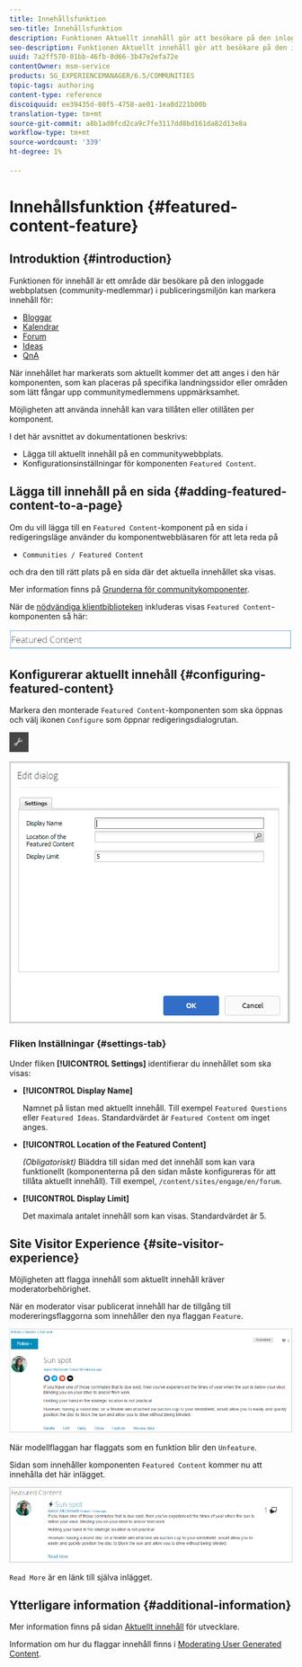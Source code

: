 ```yaml
---
title: Innehållsfunktion
seo-title: Innehållsfunktion
description: Funktionen Aktuellt innehåll gör att besökare på den inloggade webbplatsen kan markera innehåll
seo-description: Funktionen Aktuellt innehåll gör att besökare på den inloggade webbplatsen kan markera innehåll
uuid: 7a2ff570-01bb-46fb-8d66-3b47e2efa72e
contentOwner: msm-service
products: SG_EXPERIENCEMANAGER/6.5/COMMUNITIES
topic-tags: authoring
content-type: reference
discoiquuid: ee39435d-80f5-4758-ae01-1ea0d221b00b
translation-type: tm+mt
source-git-commit: a8b1ad0fcd2ca9c7fe3117dd8bd161da82d13e8a
workflow-type: tm+mt
source-wordcount: '339'
ht-degree: 1%

---
```



# Innehållsfunktion {#featured-content-feature}

## Introduktion {#introduction}

Funktionen för innehåll är ett område där besökare på den inloggade webbplatsen (community-medlemmar) i publiceringsmiljön kan markera innehåll för:

* [Bloggar](blog-feature.md)
* [Kalendrar](calendar.md)
* [Forum](forum.md)
* [Ideas](ideation-feature.md)
* [QnA](working-with-qna.md)

När innehållet har markerats som aktuellt kommer det att anges i den här komponenten, som kan placeras på specifika landningssidor eller områden som lätt fångar upp communitymedlemmens uppmärksamhet.

Möjligheten att använda innehåll kan vara tillåten eller otillåten per komponent.

I det här avsnittet av dokumentationen beskrivs:

* Lägga till aktuellt innehåll på en communitywebbplats.
* Konfigurationsinställningar för komponenten `Featured Content`.

## Lägga till innehåll på en sida {#adding-featured-content-to-a-page}

Om du vill lägga till en `Featured Content`-komponent på en sida i redigeringsläge använder du komponentwebbläsaren för att leta reda på

* `Communities / Featured Content`

och dra den till rätt plats på en sida där det aktuella innehållet ska visas.

Mer information finns på [Grunderna för communitykomponenter](basics.md).

När de [nödvändiga klientbiblioteken](essentials-featured.md#essentials-for-client-side) inkluderas visas `Featured Content`-komponenten så här:

![funktionsinnehåll](assets/featuredcontent.png)

## Konfigurerar aktuellt innehåll {#configuring-featured-content}

Markera den monterade `Featured Content`-komponenten som ska öppnas och välj ikonen `Configure` som öppnar redigeringsdialogrutan.

![configure-new](assets/configure-new.png)

![featuredcontent1](assets/featuredcontent1.png)

### Fliken Inställningar {#settings-tab}

Under fliken **[!UICONTROL Settings]** identifierar du innehållet som ska visas:

* **[!UICONTROL Display Name]**

   Namnet på listan med aktuellt innehåll. Till exempel `Featured Questions` eller `Featured Ideas`. Standardvärdet är `Featured Content` om inget anges.

* **[!UICONTROL Location of the Featured Content]**

   *(Obligatoriskt)* Bläddra till sidan med det innehåll som kan vara funktionellt (komponenterna på den sidan måste konfigureras för att tillåta aktuellt innehåll). Till exempel, `/content/sites/engage/en/forum`.

* **[!UICONTROL Display Limit]**

   Det maximala antalet innehåll som kan visas. Standardvärdet är 5.

## Site Visitor Experience {#site-visitor-experience}

Möjligheten att flagga innehåll som aktuellt innehåll kräver moderatorbehörighet.

När en moderator visar publicerat innehåll har de tillgång till modereringsflaggorna som innehåller den nya flaggan `Feature`.

![webbplats-besökare-upplevelse](assets/site-visitor-experience.png)

När modellflaggan har flaggats som en funktion blir den `Unfeature`.

Sidan som innehåller komponenten `Featured Content` kommer nu att innehålla det här inlägget.

![site-visitor-experience1](assets/site-visitor-experience1.png)

`Read More` är en länk till själva inlägget.

## Ytterligare information {#additional-information}

Mer information finns på sidan [Aktuellt innehåll](essentials-featured.md) för utvecklare.

Information om hur du flaggar innehåll finns i [Moderating User Generated Content](moderate-ugc.md).
